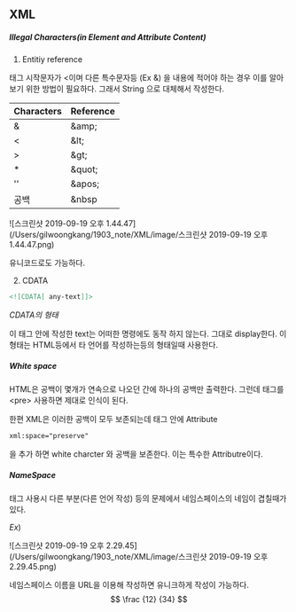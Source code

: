 ## XML

##### Illegal Characters(in Element and Attribute Content)

1. Entitiy reference

태그 시작문자가 <이며 다른 특수문자등 (Ex &) 을 내용에 적어야 하는 경우 이를 알아보기 위한 방법이 필요하다. 그래서 String 으로 대체해서 작성한다.

| Characters | Reference |
| ---------- | --------- |
| &          | \&amp;    |
| <          | \&lt;     |
| >          | \&gt;     |
| *          | \&quot;   |
| ''         | \&apos;   |
| 공백       | \&nbsp    |

![스크린샷 2019-09-19 오후 1.44.47](/Users/gilwoongkang/1903_note/XML/image/스크린샷 2019-09-19 오후 1.44.47.png)

유니코드로도 가능하다.

2. CDATA

```xml
<![CDATA[ any-text]]>
```

*CDATA의 형태*

이 태그 안에 작성한 text는 어떠한 명령에도 동작 하지 않는다. 그대로 display한다. 이 형태는 HTML등에서 타 언어를 작성하는등의 형태일때 사용한다.

##### White space

HTML은 공백이 몇개가 연속으로 나오던 간에 하나의 공백만 출력한다. 그런데 태그를 \<pre> 사용하면 제대로 인식이 된다.

한편 XML은 이러한 공백이 모두 보존되는데 태그 안에 Attribute

```xml
xml:space="preserve"
```

을 추가 하면 white charcter 와 공백을 보존한다. 이는 특수한 Attributre이다.

##### NameSpace

태그 사용시 다른 부분(다른 언어 작성) 등의 문제에서 네임스페이스의 네임이 겹칠때가 있다.

*Ex*)

![스크린샷 2019-09-19 오후 2.29.45](/Users/gilwoongkang/1903_note/XML/image/스크린샷 2019-09-19 오후 2.29.45.png)

네임스페이스 이름을 URL을 이용해 작성하면 유니크하게 작성이 가능하다.
$$
\frac {12} {34}
$$
